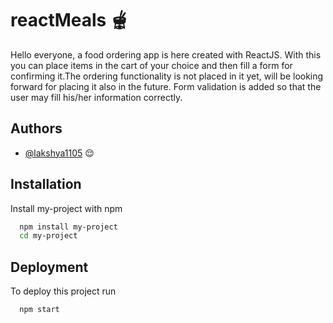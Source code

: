 # reactMeals 🫕
Hello everyone, a food ordering app is here created with ReactJS.
With this you can place items in the cart of your choice and then fill a form for confirming it.The ordering functionality is not placed in it yet, will be looking forward for placing it also in the future.
Form validation is added so that the user may fill his/her information correctly.






## Authors

- [@lakshya1105](https://github.com/lakshyaagr1105?tab=overview&from=2022-09-01&to=2022-09-18) 😌


## Installation

Install my-project with npm

```bash
  npm install my-project
  cd my-project
```
    
## Deployment

To deploy this project run

```bash
  npm start
```

